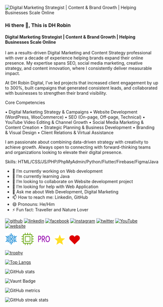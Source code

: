 ![Digital Marketing Strategist | Content & Brand Growth | Helping Businesses Scale Online]([https://pbs.twimg.com/profile_banners/1317241171/1755335699/1080x3600])

### Hi there 👋, This is DH Robin
#### Digital Marketing Strategist | Content & Brand Growth | Helping Businesses Scale Online

I am a results-driven Digital Marketing and Content Strategy professional with over a decade of experience helping brands expand their online presence. My expertise spans SEO, social media marketing, creative strategy, and content innovation, where I consistently deliver measurable impact.

At DH Robin Digital, I’ve led projects that increased client engagement by up to 300%, built campaigns that generated consistent leads, and collaborated with businesses to strengthen their brand visibility.

Core Competencies

• Digital Marketing Strategy & Campaigns
• Website Development (WordPress, WooCommerce)
• SEO (On-page, Off-page, Technical)
• YouTube Video Editing & Channel Growth
• Social Media Marketing & Content Creation
• Strategic Planning & Business Development
• Branding & Visual Design
• Client Relations & Virtual Assistance

I am passionate about combining data-driven strategy with creativity to achieve growth. Always open to connecting with forward-thinking teams and organizations looking to elevate their digital presence.

Skills: HTML/CSS/JS/PHP/PhpMyAdmin/Python/Flutter/Firebase/Figma/Java

- 🔭 I’m currently working on Web development 
- 🌱 I’m currently learning Java 
- 👯 I’m looking to collaborate on Website development project 
- 🤔 I’m looking for help with Web Application 
- 💬 Ask me about Web Development, Digital Marketing 
- 📫 How to reach me: Linkedin, GitHub 
- 😄 Pronouns: He/Him 
- ⚡ Fun fact: Traveller and Nature Lover 


[<img src='https://cdn.jsdelivr.net/npm/simple-icons@3.0.1/icons/github.svg' alt='github' height='40'>](https://github.com/dhrobinofficial)  [<img src='https://cdn.jsdelivr.net/npm/simple-icons@3.0.1/icons/linkedin.svg' alt='linkedin' height='40'>](https://www.linkedin.com/in/dhrobinofficial/)  [<img src='https://cdn.jsdelivr.net/npm/simple-icons@3.0.1/icons/facebook.svg' alt='facebook' height='40'>](https://www.facebook.com/dhrobindigital)  [<img src='https://cdn.jsdelivr.net/npm/simple-icons@3.0.1/icons/instagram.svg' alt='instagram' height='40'>](https://www.instagram.com/dhrobindigitall/)  [<img src='https://cdn.jsdelivr.net/npm/simple-icons@3.0.1/icons/twitter.svg' alt='twitter' height='40'>](https://twitter.com/dhrobindigital)  [<img src='https://cdn.jsdelivr.net/npm/simple-icons@3.0.1/icons/youtube.svg' alt='YouTube' height='40'>](https://www.youtube.com/channel/dhrobindigital)  [<img src='https://cdn.jsdelivr.net/npm/simple-icons@3.0.1/icons/icloud.svg' alt='website' height='40'>](https://www.dhrobindigital.com/)  

<a href='https://archiveprogram.github.com/'><img src='https://raw.githubusercontent.com/acervenky/animated-github-badges/master/assets/acbadge.gif' width='40' height='40'></a> <a href='https://docs.github.com/en/developers'><img src='https://raw.githubusercontent.com/acervenky/animated-github-badges/master/assets/devbadge.gif' width='40' height='40'></a> <a href='https://github.com/pricing'><img src='https://raw.githubusercontent.com/acervenky/animated-github-badges/master/assets/pro.gif' width='40' height='40'></a> <a href='https://stars.github.com/'><img src='https://raw.githubusercontent.com/acervenky/animated-github-badges/master/assets/starbadge.gif' width='35' height='35'></a> <a href='https://docs.github.com/en/github/supporting-the-open-source-community-with-github-sponsors'><img src='https://raw.githubusercontent.com/acervenky/animated-github-badges/master/assets/sponsorbadge.gif' width='35' height='35'></a> 

[![trophy](https://github-profile-trophy.vercel.app/?username=dhrobinofficial)](https://github.com/ryo-ma/github-profile-trophy)

[![Top Langs](https://github-readme-stats.vercel.app/api/top-langs/?username=dhrobinofficial)](https://github.com/anuraghazra/github-readme-stats)

![GitHub stats](https://github-readme-stats.vercel.app/api?username=dhrobinofficial&show_icons=true)  

![Vaunt Badge](https://api.vaunt.dev/v1/github/entities/dhrobinofficial/contributions?format=svg&private=false)  

![GitHub metrics](https://metrics.lecoq.io/dhrobinofficial)  

![GitHub streak stats](https://streak-stats.demolab.com/?user=dhrobinofficial)  



